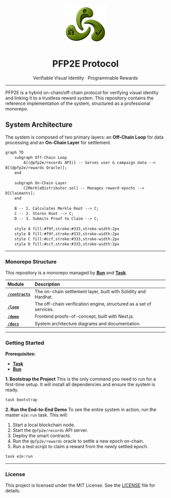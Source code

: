 <div align="center">
  <img src="docs/logo.png" alt="PFP2E Logo" width="128" />
  <h1>PFP2E Protocol</h1>
  <p>Verifiable Visual Identity · Programmable Rewards</p>
</div>

---

PFP2E is a hybrid on-chain/off-chain protocol for verifying visual identity and linking it to a trustless reward system. This repository contains the reference implementation of the system, structured as a professional monorepo.

## System Architecture

The system is composed of two primary layers: an **Off-Chain Loop** for data processing and an **On-Chain Layer** for settlement.

```mermaid
graph TD
    subgraph Off-Chain Loop
        A[(@pfp2e/records API)] -- Serves user & campaign data --> B[(@pfp2e/rewards Oracle)];
    end

    subgraph On-Chain Layer
        C[MerkleDistributor.sol] -- Manages reward epochs --> D[Claimants];
    end

    B -- 1. Calculates Merkle Root --> C;
    C -- 2. Stores Root --> C;
    D -- 3. Submits Proof to Claim --> C;

    style A fill:#f9f,stroke:#333,stroke-width:2px
    style B fill:#f9f,stroke:#333,stroke-width:2px
    style C fill:#ccf,stroke:#333,stroke-width:2px
    style D fill:#ccf,stroke:#333,stroke-width:2px
```

---

### Monorepo Structure

This repository is a monorepo managed by **[Bun](https://bun.sh/)** and **[Task](https://taskfile.dev/)**.

| Module | Description |
| :--- | :--- |
| **[`/contracts`](./contracts)** | The on-chain settlement layer, built with Solidity and Hardhat. |
| **[`/loop`](./loop)** | The off-chain verification engine, structured as a set of services. |
| **[`/demo`](./demo)** | Frontend proofs-of-concept, built with Next.js. |
| **[`/docs`](./docs)** | System architecture diagrams and documentation. |

---

### Getting Started

**Prerequisites:**
-   [**Task**](https://taskfile.dev/installation/)
-   [**Bun**](https://bun.sh/)

**1. Bootstrap the Project**
This is the only command you need to run for a first-time setup. It will install all dependencies and ensure the system is ready.

```bash
task bootstrap
```

**2. Run the End-to-End Demo**
To see the entire system in action, run the master `e2e:run` task. This will:
1. Start a local blockchain node.
2. Start the `@pfp2e/records` API server.
3. Deploy the smart contracts.
4. Run the `@pfp2e/rewards` oracle to settle a new epoch on-chain.
5. Run a test script to claim a reward from the newly settled epoch.

```bash
task e2e:run
```

---

### License
This project is licensed under the MIT License. See the [LICENSE](./LICENSE) file for details.